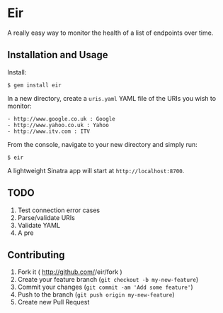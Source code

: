 # Eir

A really easy way to monitor the health of a list of endpoints over time.

## Installation and Usage

Install:

    $ gem install eir

In a new directory, create a `uris.yaml` YAML file of the URIs you wish to monitor:

    - http://www.google.co.uk : Google
    - http://www.yahoo.co.uk : Yahoo
    - http://www.itv.com : ITV

From the console, navigate to your new directory and simply run:

    $ eir

A lightweight Sinatra app will start at `http://localhost:8700`.

## TODO

1. Test connection error cases
2. Parse/validate URIs
3. Validate YAML
4. A pre

## Contributing

1. Fork it ( http://github.com/<my-github-username>/eir/fork )
2. Create your feature branch (`git checkout -b my-new-feature`)
3. Commit your changes (`git commit -am 'Add some feature'`)
4. Push to the branch (`git push origin my-new-feature`)
5. Create new Pull Request
